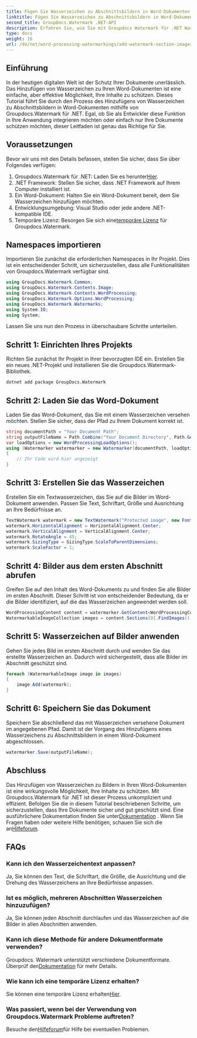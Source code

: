 ```yaml
---
title: Fügen Sie Wasserzeichen zu Abschnittsbildern in Word-Dokumenten hinzu
linktitle: Fügen Sie Wasserzeichen zu Abschnittsbildern in Word-Dokumenten hinzu
second_title: GroupDocs.Watermark .NET-API
description: Erfahren Sie, wie Sie mit Groupdocs Watermark für .NET Wasserzeichen zu Bildern in Word-Dokumenten hinzufügen. Folgen Sie unserem Leitfaden für sicheren und professionellen Dokumentenschutz.
type: docs
weight: 16
url: /de/net/word-processing-watermarkings/add-watermark-section-images-word-docs/
---
```

## Einführung
In der heutigen digitalen Welt ist der Schutz Ihrer Dokumente unerlässlich. Das Hinzufügen von Wasserzeichen zu Ihren Word-Dokumenten ist eine einfache, aber effektive Möglichkeit, Ihre Inhalte zu schützen. Dieses Tutorial führt Sie durch den Prozess des Hinzufügens von Wasserzeichen zu Abschnittsbildern in Word-Dokumenten mithilfe von Groupdocs.Watermark für .NET. Egal, ob Sie als Entwickler diese Funktion in Ihre Anwendung integrieren möchten oder einfach nur Ihre Dokumente schützen möchten, dieser Leitfaden ist genau das Richtige für Sie.
## Voraussetzungen
Bevor wir uns mit den Details befassen, stellen Sie sicher, dass Sie über Folgendes verfügen:
1.  Groupdocs.Watermark für .NET: Laden Sie es herunter[Hier](https://releases.groupdocs.com/Watermark/net/).
2. .NET Framework: Stellen Sie sicher, dass .NET Framework auf Ihrem Computer installiert ist.
3. Ein Word-Dokument: Halten Sie ein Word-Dokument bereit, dem Sie Wasserzeichen hinzufügen möchten.
4. Entwicklungsumgebung: Visual Studio oder jede andere .NET-kompatible IDE.
5.  Temporäre Lizenz: Besorgen Sie sich eine[temporäre Lizenz](https://purchase.groupdocs.com/temporary-license/) für Groupdocs.Watermark.
## Namespaces importieren
Importieren Sie zunächst die erforderlichen Namespaces in Ihr Projekt. Dies ist ein entscheidender Schritt, um sicherzustellen, dass alle Funktionalitäten von Groupdocs.Watermark verfügbar sind.
```csharp
using GroupDocs.Watermark.Common;
using GroupDocs.Watermark.Contents.Image;
using GroupDocs.Watermark.Contents.WordProcessing;
using GroupDocs.Watermark.Options.WordProcessing;
using GroupDocs.Watermark.Watermarks;
using System.IO;
using System;
```
Lassen Sie uns nun den Prozess in überschaubare Schritte unterteilen.
## Schritt 1: Einrichten Ihres Projekts
Richten Sie zunächst Ihr Projekt in Ihrer bevorzugten IDE ein. Erstellen Sie ein neues .NET-Projekt und installieren Sie die Groupdocs.Watermark-Bibliothek.
```bash
dotnet add package GroupDocs.Watermark
```
## Schritt 2: Laden Sie das Word-Dokument
Laden Sie das Word-Dokument, das Sie mit einem Wasserzeichen versehen möchten. Stellen Sie sicher, dass der Pfad zu Ihrem Dokument korrekt ist.
```csharp
string documentPath = "Your Document Path";
string outputFileName = Path.Combine("Your Document Directory", Path.GetFileName(documentPath));
var loadOptions = new WordProcessingLoadOptions();
using (Watermarker watermarker = new Watermarker(documentPath, loadOptions))
{
    // Ihr Code wird hier angezeigt
}
```
## Schritt 3: Erstellen Sie das Wasserzeichen
Erstellen Sie ein Textwasserzeichen, das Sie auf die Bilder im Word-Dokument anwenden. Passen Sie Text, Schriftart, Größe und Ausrichtung an Ihre Bedürfnisse an.
```csharp
TextWatermark watermark = new TextWatermark("Protected image", new Font("Arial", 8));
watermark.HorizontalAlignment = HorizontalAlignment.Center;
watermark.VerticalAlignment = VerticalAlignment.Center;
watermark.RotateAngle = 45;
watermark.SizingType = SizingType.ScaleToParentDimensions;
watermark.ScaleFactor = 1;
```
## Schritt 4: Bilder aus dem ersten Abschnitt abrufen
Greifen Sie auf den Inhalt des Word-Dokuments zu und finden Sie alle Bilder im ersten Abschnitt. Dieser Schritt ist von entscheidender Bedeutung, da er die Bilder identifiziert, auf die das Wasserzeichen angewendet werden soll.
```csharp
WordProcessingContent content = watermarker.GetContent<WordProcessingContent>();
WatermarkableImageCollection images = content.Sections[0].FindImages();
```
## Schritt 5: Wasserzeichen auf Bilder anwenden
Gehen Sie jedes Bild im ersten Abschnitt durch und wenden Sie das erstellte Wasserzeichen an. Dadurch wird sichergestellt, dass alle Bilder im Abschnitt geschützt sind.
```csharp
foreach (WatermarkableImage image in images)
{
    image.Add(watermark);
}
```
## Schritt 6: Speichern Sie das Dokument
Speichern Sie abschließend das mit Wasserzeichen versehene Dokument im angegebenen Pfad. Damit ist der Vorgang des Hinzufügens eines Wasserzeichens zu Abschnittsbildern in einem Word-Dokument abgeschlossen.
```csharp
watermarker.Save(outputFileName);
```
## Abschluss
Das Hinzufügen von Wasserzeichen zu Bildern in Ihren Word-Dokumenten ist eine wirkungsvolle Möglichkeit, Ihre Inhalte zu schützen. Mit Groupdocs.Watermark für .NET ist dieser Prozess unkompliziert und effizient. Befolgen Sie die in diesem Tutorial beschriebenen Schritte, um sicherzustellen, dass Ihre Dokumente sicher und gut geschützt sind.
 Eine ausführlichere Dokumentation finden Sie unter[Dokumentation](https://reference.groupdocs.com/Watermark/net/) . Wenn Sie Fragen haben oder weitere Hilfe benötigen, schauen Sie sich die an[Hilfeforum](https://forum.groupdocs.com/c/watermark/19).
## FAQs
### Kann ich den Wasserzeichentext anpassen?
Ja, Sie können den Text, die Schriftart, die Größe, die Ausrichtung und die Drehung des Wasserzeichens an Ihre Bedürfnisse anpassen.
### Ist es möglich, mehreren Abschnitten Wasserzeichen hinzuzufügen?
Ja, Sie können jeden Abschnitt durchlaufen und das Wasserzeichen auf die Bilder in allen Abschnitten anwenden.
### Kann ich diese Methode für andere Dokumentformate verwenden?
 Groupdocs. Watermark unterstützt verschiedene Dokumentformate. Überprüf den[Dokumentation](https://reference.groupdocs.com/Watermark/net/) für mehr Details.
### Wie kann ich eine temporäre Lizenz erhalten?
 Sie können eine temporäre Lizenz erhalten[Hier](https://purchase.groupdocs.com/temporary-license/).
### Was passiert, wenn bei der Verwendung von Groupdocs.Watermark Probleme auftreten?
 Besuche den[Hilfeforum](https://forum.groupdocs.com/c/watermark/19)für Hilfe bei eventuellen Problemen.